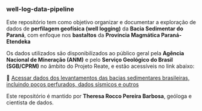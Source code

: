 ### well-log-data-pipeline

Este repositório tem como objetivo organizar e documentar a exploração de dados de **perfilagem geofísica (well logging)** da **Bacia Sedimentar do Paraná**, com enfoque nos **bastaltos** da **Província Magmática Paraná-Etendeka**

Os dados utilizados são disponibilizados ao público geral pela **Agência Nacional de Mineração (ANM)** e pelo **Serviço Geológico do Brasil (SGB/CPRM)** no âmbito do Projeto Reate, e estão acessíveis no link abaixo:

🔗 [Acessar dados dos levantamentos das bacias sedimentares brasileiras, incluindo poços perfurados, dados sísmicos e outros](https://reate.cprm.gov.br/anp/TERRESTRE)

Este repositório é mantido por **Theresa Rocco Pereira Barbosa**, geóloga e cientista de dados.
